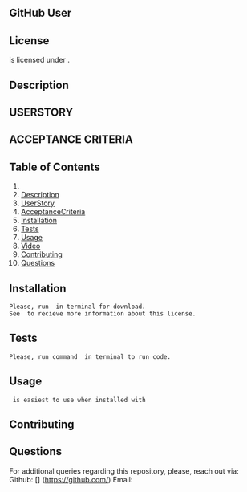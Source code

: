 
  ## GitHub User
  
  
  ## 
  
  ## License 
   is licensed under .

  ## Description
  
  
  ## USERSTORY
  
  
  ## ACCEPTANCE CRITERIA
  
  
  ## Table of Contents
  1. 
  2. [Description](#description)
  3. [UserStory](#story)
  4. [AcceptanceCriteria](#acceptance)
  5. [Installation](#installation)
  6. [Tests](#tests)
  7. [Usage](#usage)
  8. [Video](#video)
  9. [Contributing](#contributing)
  10. [Questions](#questions)

  ## Installation
    Please, run  in terminal for download. 
    See  to recieve more information about this license.
    
  ## Tests
    Please, run command  in terminal to run code.

  ## Usage
     is easiest to use when installed with 

  ## Contributing
    

  ## Questions
  For additional queries regarding this repository, please, reach out via:
  Github: [] (https://github.com/)
  Email: 
